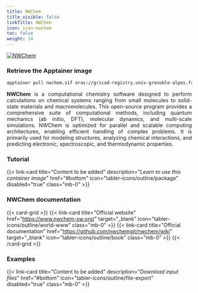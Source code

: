 ```yaml
---
title: NWChem
title_visible: false
linkTitle: NWChem
icon: icon-nwchem
toc: false
weight: 14
---
```


<a href="https://www.nwchem-sw.org/" target="_blank" class="codes-pages-top-logo">
  <img alt="NWChem" class="logo-nwchem"/>
</a>

### Retrieve the Apptainer image

```bash
apptainer pull nwchem.sif oras://gricad-registry.univ-grenoble-alpes.fr/diamond/apptainer/apptainer-singularity-projects/nwchem.sif:latest
```

<div align="justify">

**NWChem** is a computational chemistry software designed to perform calculations on chemical systems ranging from small molecules to solid-state materials and macromolecules. This open-source program provides a comprehensive suite of computational methods, including quantum mechanics (ab initio, DFT), molecular dynamics, and multi-scale simulations. NWChem is optimized for parallel and scalable computing architectures, enabling efficient handling of complex problems. It is primarily used for modeling structures, analyzing chemical interactions, and predicting electronic, spectroscopic, and thermodynamic properties.

</div>

<h3 class="mb-1">Tutorial</h3>

{{< link-card title="Content to be added" description="<i>Learn to use this container image</i>" href="#bottom" icon="tabler-icons/outline/package" disabled="true" class="mb-0" >}}

<h3 class="mb-1 mt-3">NWChem documentation</h3>

{{< card-grid >}}
{{< link-card title="Official website" href="https://www.nwchem-sw.org/" target="_blank" icon="tabler-icons/outline/world-www" class="mb-0" >}}
{{< link-card title="Official documentation" href="https://github.com/nwchemgit/nwchem/wiki" target="_blank" icon="tabler-icons/outline/book" class="mb-0" >}}
{{< /card-grid >}}

<h3 class="mb-1 mt-3">Examples</h3>

{{< link-card title="Content to be added" description="<i>Download input files</i>" href="#bottom" icon="tabler-icons/outline/file-export" disabled="true" class="mb-0" >}}
